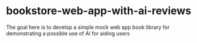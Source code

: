# bookstore-web-app-with-ai-reviews
The goal here is to develop a simple mock web app book library for demonstrating a possible use of AI for aiding users 
